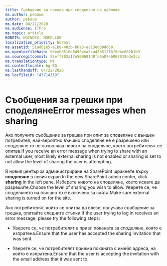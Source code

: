 ```yaml
---
title: Съобщение за грешка при споделяне на файлове
ms.author: pebaum
author: pebaum
ms.date: 04/21/2020
ms.audience: ITPro
ms.topic: article
ROBOTS: NOINDEX, NOFOLLOW
localization_priority: Normal
ms.assetid: 51ad61e5-a1b8-483b-b6a3-ec13ed09dd68
ms.openlocfilehash: 9deeb8510e84904ea8ca43b51216f8dbc682b1b9
ms.sourcegitcommit: 55eff703a17e500681d8fa6a87eb067019ade3cc
ms.translationtype: MT
ms.contentlocale: bg-BG
ms.lasthandoff: 04/22/2020
ms.locfileid: "43714319"
---
```

# <a name="error-messages-when-sharing"></a><span data-ttu-id="56abd-102">Съобщения за грешки при споделяне</span><span class="sxs-lookup"><span data-stu-id="56abd-102">Error messages when sharing</span></span>

<span data-ttu-id="56abd-103">Ако получите съобщение за грешка при опит за споделяне с външен потребител, най-вероятно външно споделяне не е разрешено или споделяне то не позволява нивото на споделяне, което потребителят се опитва.</span><span class="sxs-lookup"><span data-stu-id="56abd-103">If you receive an error message when trying to share with an external user, most likely external sharing is not enabled or sharing is set to not allow the level of sharing the user is attempting.</span></span>
  
<span data-ttu-id="56abd-104">В новия център за администриране на SharePoint щракнете върху **споделяне** в левия екран.</span><span class="sxs-lookup"><span data-stu-id="56abd-104">In the  new SharePoint admin center, click **sharing** in the left pane.</span></span> <span data-ttu-id="56abd-105">Изберете нивото на споделяне, което искате да разрешите.</span><span class="sxs-lookup"><span data-stu-id="56abd-105">Choose the level of sharing you wish to allow.</span></span> <span data-ttu-id="56abd-106">Уверете се, че споделянето на външно то е включено за сайта.</span><span class="sxs-lookup"><span data-stu-id="56abd-106">Make sure external sharing is turned on for the site.</span></span> 
  
<span data-ttu-id="56abd-107">Ако потребителят, който се опитва да влезе, получава съобщение за грешка, опитайте следните стъпки:</span><span class="sxs-lookup"><span data-stu-id="56abd-107">If the user trying to log in receives an error message, please try the following steps:</span></span>
  
- <span data-ttu-id="56abd-108">Уверете се, че потребителят е приел поканата за споделяне, която е изпратена.</span><span class="sxs-lookup"><span data-stu-id="56abd-108">Ensure that the user has accepted the sharing invitation that was sent.</span></span>
    
- <span data-ttu-id="56abd-109">Уверете се, че потребителят приема поканата с имейл адреса, на който е изпратена.</span><span class="sxs-lookup"><span data-stu-id="56abd-109">Ensure that the user is accepting the invitation with the email address that it was sent to.</span></span>
    

